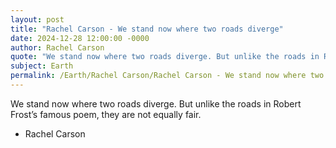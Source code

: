 ```yaml
---
layout: post
title: "Rachel Carson - We stand now where two roads diverge"
date: 2024-12-28 12:00:00 -0000
author: Rachel Carson
quote: "We stand now where two roads diverge. But unlike the roads in Robert Frost’s famous poem, they are not equally fair."
subject: Earth
permalink: /Earth/Rachel Carson/Rachel Carson - We stand now where two roads diverge
---
```


We stand now where two roads diverge. But unlike the roads in Robert Frost’s famous poem, they are not equally fair.

- Rachel Carson
